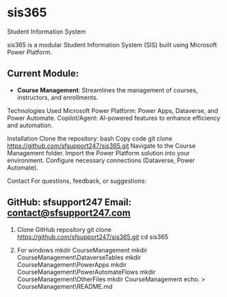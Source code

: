 # sis365
Student Information System

sis365 is a modular Student Information System (SIS) built using Microsoft Power Platform. 

## Current Module:
- **Course Management**: Streamlines the management of courses, instructors, and enrollments.

Technologies Used
Microsoft Power Platform:
Power Apps, Dataverse, and Power Automate.
Copilot/Agent:
AI-powered features to enhance efficiency and automation.

Installation
Clone the repository:
bash
Copy code
git clone https://github.com/sfsupport247/sis365.git
Navigate to the Course Management folder.
Import the Power Platform solution into your environment.
Configure necessary connections (Dataverse, Power Automate).


Contact
For questions, feedback, or suggestions:

GitHub: sfsupport247
Email: contact@sfsupport247.com
----------------------------------------------------------------------------------------------------------------------

1. Clone GitHub repository
git clone https://github.com/sfsupport247/sis365.git
cd sis365

2. For windows
   mkdir CourseManagement
mkdir CourseManagement\DataverseTables
mkdir CourseManagement\PowerApps
mkdir CourseManagement\PowerAutomateFlows
mkdir CourseManagement\OtherFiles
mkdir CourseManagement
echo. > CourseManagement\README.md





